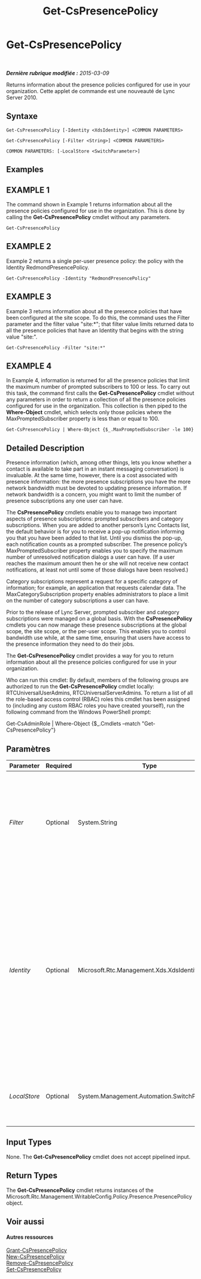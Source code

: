 ﻿---
title: Get-CsPresencePolicy
TOCTitle: Get-CsPresencePolicy
ms:assetid: 65880bdb-4482-4cfb-83de-19b239784fe5
ms:mtpsurl: https://technet.microsoft.com/fr-fr/library/Gg398463(v=OCS.15)
ms:contentKeyID: 49297438
ms.date: 05/20/2016
mtps_version: v=OCS.15
ms.translationtype: HT
---

# Get-CsPresencePolicy

 

_**Dernière rubrique modifiée :** 2015-03-09_

Returns information about the presence policies configured for use in your organization. Cette applet de commande est une nouveauté de Lync Server 2010.

## Syntaxe

    Get-CsPresencePolicy [-Identity <XdsIdentity>] <COMMON PARAMETERS>

    Get-CsPresencePolicy [-Filter <String>] <COMMON PARAMETERS>

    COMMON PARAMETERS: [-LocalStore <SwitchParameter>]

## Examples

## EXAMPLE 1

The command shown in Example 1 returns information about all the presence policies configured for use in the organization. This is done by calling the **Get-CsPresencePolicy** cmdlet without any parameters.

    Get-CsPresencePolicy

## EXAMPLE 2

Example 2 returns a single per-user presence policy: the policy with the Identity RedmondPresencePolicy.

    Get-CsPresencePolicy -Identity "RedmondPresencePolicy"

## EXAMPLE 3

Example 3 returns information about all the presence policies that have been configured at the site scope. To do this, the command uses the Filter parameter and the filter value "site:\*"; that filter value limits returned data to all the presence policies that have an Identity that begins with the string value "site:".

    Get-CsPresencePolicy -Filter "site:*"

## EXAMPLE 4

In Example 4, information is returned for all the presence policies that limit the maximum number of prompted subscribers to 100 or less. To carry out this task, the command first calls the **Get-CsPresencePolicy** cmdlet without any parameters in order to return a collection of all the presence policies configured for use in the organization. This collection is then piped to the **Where-Object** cmdlet, which selects only those policies where the MaxPromptedSubscriber property is less than or equal to 100.

    Get-CsPresencePolicy | Where-Object {$_.MaxPromptedSubscriber -le 100}

## Detailed Description

Presence information (which, among other things, lets you know whether a contact is available to take part in an instant messaging conversation) is invaluable. At the same time, however, there is a cost associated with presence information: the more presence subscriptions you have the more network bandwidth must be devoted to updating presence information. If network bandwidth is a concern, you might want to limit the number of presence subscriptions any one user can have.

The **CsPresencePolicy** cmdlets enable you to manage two important aspects of presence subscriptions: prompted subscribers and category subscriptions. When you are added to another person’s Lync Contacts list, the default behavior is for you to receive a pop-up notification informing you that you have been added to that list. Until you dismiss the pop-up, each notification counts as a prompted subscriber. The presence policy’s MaxPromptedSubscriber property enables you to specify the maximum number of unresolved notification dialogs a user can have. (If a user reaches the maximum amount then he or she will not receive new contact notifications, at least not until some of those dialogs have been resolved.)

Category subscriptions represent a request for a specific category of information; for example, an application that requests calendar data. The MaxCategorySubscription property enables administrators to place a limit on the number of category subscriptions a user can have.

Prior to the release of Lync Server, prompted subscriber and category subscriptions were managed on a global basis. With the **CsPresencePolicy** cmdlets you can now manage these presence subscriptions at the global scope, the site scope, or the per-user scope. This enables you to control bandwidth use while, at the same time, ensuring that users have access to the presence information they need to do their jobs.

The **Get-CsPresencePolicy** cmdlet provides a way for you to return information about all the presence policies configured for use in your organization.

Who can run this cmdlet: By default, members of the following groups are authorized to run the **Get-CsPresencePolicy** cmdlet locally: RTCUniversalUserAdmins, RTCUniversalServerAdmins. To return a list of all the role-based access control (RBAC) roles this cmdlet has been assigned to (including any custom RBAC roles you have created yourself), run the following command from the Windows PowerShell prompt:

Get-CsAdminRole | Where-Object {$\_.Cmdlets –match "Get-CsPresencePolicy"}

## Paramètres


<table>
<colgroup>
<col style="width: 25%" />
<col style="width: 25%" />
<col style="width: 25%" />
<col style="width: 25%" />
</colgroup>
<thead>
<tr class="header">
<th>Parameter</th>
<th>Required</th>
<th>Type</th>
<th>Description</th>
</tr>
</thead>
<tbody>
<tr class="odd">
<td><p><em>Filter</em></p></td>
<td><p>Optional</p></td>
<td><p>System.String</p></td>
<td><p>Enables you to use wildcards when specifying the policy (or policies) to be returned. For example, this syntax returns all the presence policies configured at the site scope: -Filter &quot;site:*&quot;.</p>
<p>The Filter and Identity parameters cannot be used in the same command.</p></td>
</tr>
<tr class="even">
<td><p><em>Identity</em></p></td>
<td><p>Optional</p></td>
<td><p>Microsoft.Rtc.Management.Xds.XdsIdentity</p></td>
<td><p>Unique identifier of the presence policy to be retrieved. To return the global policy, use this syntax: -Identity global. To return a policy configured at the site scope, use syntax similar to this: -Identity &quot;site:Redmond&quot;. To return a policy configured at the per-user scope, use syntax like this: -Identity &quot;RedmondPresencePolicy&quot;. You cannot use wildcard characters when specifying the Identity.</p>
<p>If neither the Identity nor the Filter parameters are specified, then the <strong>Get-CsPresencePolicy</strong> cmdlet returns all the presence policies configured for use in the organization.</p></td>
</tr>
<tr class="odd">
<td><p><em>LocalStore</em></p></td>
<td><p>Optional</p></td>
<td><p>System.Management.Automation.SwitchParameter</p></td>
<td><p>Retrieves the presence policy data from the local replica of the magasin central de gestion rather than from the magasin central de gestion itself.</p></td>
</tr>
</tbody>
</table>


## Input Types

None. The **Get-CsPresencePolicy** cmdlet does not accept pipelined input.

## Return Types

The **Get-CsPresencePolicy** cmdlet returns instances of the Microsoft.Rtc.Management.WritableConfig.Policy.Presence.PresencePolicy object.

## Voir aussi

#### Autres ressources

[Grant-CsPresencePolicy](grant-cspresencepolicy.md)  
[New-CsPresencePolicy](new-cspresencepolicy.md)  
[Remove-CsPresencePolicy](remove-cspresencepolicy.md)  
[Set-CsPresencePolicy](set-cspresencepolicy.md)

